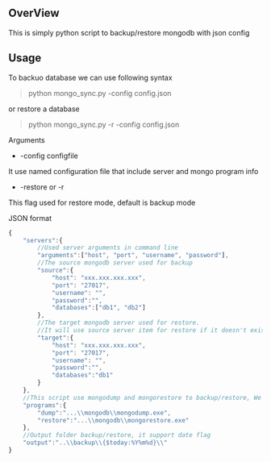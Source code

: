 ## OverView

This is simply python script to backup/restore mongodb with json config

## Usage

To backuo database we can use following syntax 
> python mongo_sync.py -config config.json

or restore a database
> python mongo_sync.py -r -config config.json


Arguments

- -config configfile

It use named configuration file that include server and mongo program info

- -restore or -r

This flag used for restore mode, default is backup mode

JSON format
``` javascript
{
	"servers":{
		//Used server arguments in command line
		"arguments":["host", "port", "username", "password"],	
		//The source mongodb server used for backup
		"source":{												
			"host": "xxx.xxx.xxx.xxx",
			"port": "27017",
			"username": "",
			"password":"",
			"databases":["db1", "db2"]
		},
		//The target mongodb server used for restore.
		//It will use source server item for restore if it doesn't exist.
		"target":{												
			"host": "xxx.xxx.xxx.xxx",							
			"port": "27017",
			"username": "",
			"password":"",
			"databases":"db1"
		}
	},
	//This script use mongodump and mongorestore to backup/restore, We must set the program path of them
	"programs":{										
		"dump":"...\\mongodb\\mongodump.exe",
		"restore":"...\\mongodb\\mongorestore.exe"
	},
	//Output folder backup/restore, it support date flag
	"output":"..\\backup\\{$today:%Y%m%d}\\"
}
```
